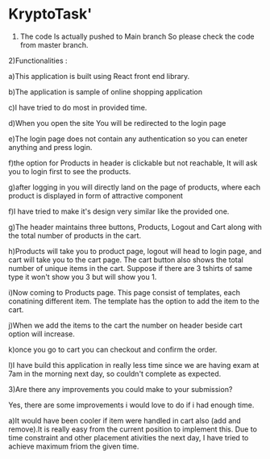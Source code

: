 # KryptoTask'
1) The code Is actually pushed to Main branch So please check the code from master branch.

2)Functionalities :
  
  a)This application is built using React front end library.
  
  b)The application is sample of online shopping application
  
  c)I have tried to do most in provided time.
  
  d)When you open the site You will be redirected to the login page
  
  e)The login page does not contain any authentication so you can eneter anything and press login.
  
  f)the option for Products in header is clickable but not reachable, It will ask you to login first to see the products.
  
  g)after logging in you will directly land on the page of products, where each product is displayed in form of attractive component
  
  f)I have tried to make it's design very similar like the provided one. 
  
  g)The header maintains three buttons, Products, Logout and Cart along with the total number of products in the cart.
  
  h)Products will take you to product page, logout will head to login page, and cart will take you to the cart page. The cart button also shows the total number of           unique items in the cart. Suppose if there are 3 tshirts of same type it won't show you 3 but will show you 1.
  
  i)Now coming to Products page. This page consist of templates, each conatining different item. The template has the option to add the item to the cart.
  
  j)When we add the items to the cart the number on header beside cart option will increase.
  
  k)once you go to cart you can checkout and confirm the order.
  
  l)I have build this application in really less time since we are having exam at 7am in the morning next day, so couldn't complete as expected.
 
3)Are there any improvements you could make to your submission?

Yes, there are some improvements i would love to do if i had enough time.

a)It would have been cooler if item were handled in cart also (add and remove).It is really easy from the current position to implement this. 
Due to time constraint and other placement ativities the next day, I have tried to achieve maximum friom the given time.
